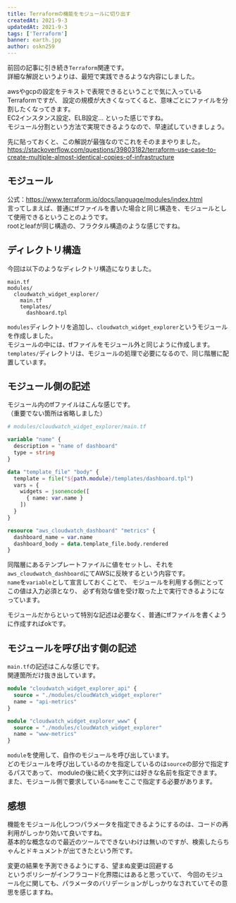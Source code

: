 ```yaml
---
title: Terraformの機能をモジュールに切り出す
createdAt: 2021-9-3
updatedAt: 2021-9-3
tags: ['Terraform']
banner: earth.jpg
author: oskn259
---
```


前回の記事に引き続き`Terraform`関連です。  
詳細な解説というよりは、最短で実践できるような内容にしました。  

awsやgcpの設定をテキストで表現できるということで気に入っているTerraformですが、
設定の規模が大きくなってくると、意味ごとにファイルを分割したくなってきます。  
EC2インスタンス設定、ELB設定... といった感じですね。  
モジュール分割という方法で実現できるようなので、早速試していきましょう。  

先に貼っておくと、この解説が最強なのでこれをそのままやりました。  
https://stackoverflow.com/questions/39803182/terraform-use-case-to-create-multiple-almost-identical-copies-of-infrastructure  



## モジュール
公式：https://www.terraform.io/docs/language/modules/index.html  
言ってしまえば、普通にtfファイルを書いた場合と同じ構造を、モジュールとして使用できるということのようです。  
rootとleafが同じ構造の、フラクタル構造のような感じですね。  


## ディレクトリ構造
今回は以下のようなディレクトリ構造になりました。  
```shellscript
main.tf
modules/
  cloudwatch_widget_explorer/
    main.tf
    templates/
      dashboard.tpl
```  
`modules`ディレクトリを追加し、`cloudwatch_widget_explorer`というモジュールを作成しました。  
モジュールの中には、tfファイルをモジュール外と同じように作成します。  
`templates/`ディレクトリは、モジュールの処理で必要になるので、同じ階層に配置しています。  


## モジュール側の記述
モジュール内のtfファイルはこんな感じです。  
（重要でない箇所は省略しました）  
```terraform
# modules/cloudwatch_widget_explorer/main.tf

variable "name" {
  description = "name of dashboard"
  type = string
}

data "template_file" "body" {
  template = file("${path.module}/templates/dashboard.tpl")
  vars = {
    widgets = jsonencode([
      { name: var.name }
    ])
  }
}

resource "aws_cloudwatch_dashboard" "metrics" {
  dashboard_name = var.name
  dashboard_body = data.template_file.body.rendered
}
```

同階層にあるテンプレートファイルに値をセットし、それを`aws_cloudwatch_dashboard`にてAWSに反映するという内容です。  
`name`を`variable`として宣言しておくことで、
モジュールを利用する側にとってこの値は入力必須となり、
必ず有効な値を受け取った上で実行できるようになっています。  

モジュールだからといって特別な記述は必要なく、普通にtfファイルを書くように作成すればokです。  


## モジュールを呼び出す側の記述
`main.tf`の記述はこんな感じです。  
関連箇所だけ抜き出しています。  
```terraform
module "cloudwatch_widget_explorer_api" {
  source = "./modules/cloudWatch_widget_explorer"
  name = "api-metrics"
}

module "cloudwatch_widget_explorer_www" {
  source = "./modules/cloudWatch_widget_explorer"
  name = "www-metrics"
}
```

`module`を使用して、自作のモジュールを呼び出しています。  
どのモジュールを呼び出しているのかを指定しているのは`source`の部分で指定するパスであって、
moduleの後に続く文字列には好きな名前を指定できます。  
また、モジュール側で要求している`name`をここで指定する必要があります。  


## 感想
機能をモジュール化しつつパラメータを指定できるようにするのは、コードの再利用がしっかり効いて良いですね。  
基本的な概念なので最近のツールでできないわけは無いのですが、検索したらちゃんとドキュメントが出てきたという所です。  

変更の結果を予測できるようにする、望まぬ変更は回避する  
というポリシーがインフラコード化界隈にはあると思っていて、
今回のモジュール化に関しても、パラメータのバリデーションがしっかりなされていてその意思を感じますね。  

